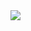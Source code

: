 <img src="https://capsule-render.vercel.app/api?type=waving&color=0:F151FF,100:5196FF&height=220&section=header&text=MediaSpace&animation=fadeIn&fontColor=FFF&fontSize=90" />
